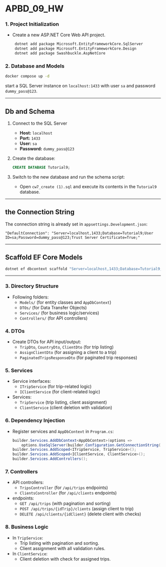 # APBD_09_HW


### 1. **Project Initialization**
- Create a new ASP.NET Core Web API project.
   ```sh
    dotnet add package Microsoft.EntityFrameworkCore.SqlServer
    dotnet add package Microsoft.EntityFrameworkCore.Design
    dotnet add package Swashbuckle.AspNetCore
   ```

### 2. **Database and Models**

   ```sh
   docker compose up -d
   ```
start a SQL Server instance on `localhost:1433` with user `sa` and password `dummy_pass@123`.

---

## Db and Schema

1. Connect to the SQL Server
    - **Host:** `localhost`
    - **Port:** `1433`
    - **User:** `sa`
    - **Password:** `dummy_pass@123`

2. Create the database:
   ```sql
   CREATE DATABASE Tutorial9;
   ```

3. Switch to the new database and run the schema script:
    - Open `cw7_create (1).sql` and execute its contents in the `Tutorial9` database.

---

## the Connection String

The connection string is already set in `appsettings.Development.json`:
```
"DefaultConnection": "Server=localhost,1433;Database=Tutorial9;User ID=sa;Password=dummy_pass@123;Trust Server Certificate=True;"
```

---

## Scaffold EF Core Models

```sh
dotnet ef dbcontext scaffold "Server=localhost,1433;Database=Tutorial9;User ID=sa;Password=dummy_pass@123;Trust Server Certificate=True;" Microsoft.EntityFrameworkCore.SqlServer --context AppDbContext --output-dir Models --force --no-onconfiguring
```

---

### 3. **Directory Structure**
- Following folders:
    - `Models/` (for entity classes and `AppDbContext`)
    - `DTOs/` (for Data Transfer Objects)
    - `Services/` (for business logic/services)
    - `Controllers/` (for API controllers)

### 4. **DTOs**
- Create DTOs for API input/output:
    - `TripDto`, `CountryDto`, `ClientDto` (for trip listing)
    - `AssignClientDto` (for assigning a client to a trip)
    - `PaginatedTripsResponseDto` (for paginated trip responses)

### 5. **Services**
- Service interfaces:
    - `ITripService` (for trip-related logic)
    - `IClientService` (for client-related logic)
- Services:
    - `TripService` (trip listing, client assignment)
    - `ClientService` (client deletion with validation)

### 6. **Dependency Injection**
- Register services and `AppDbContext` in `Program.cs`:
  ```csharp
  builder.Services.AddDbContext<AppDbContext>(options =>
      options.UseSqlServer(builder.Configuration.GetConnectionString("DefaultConnection")));
  builder.Services.AddScoped<ITripService, TripService>();
  builder.Services.AddScoped<IClientService, ClientService>();
  builder.Services.AddControllers();
  ```

### 7. **Controllers**
- API controllers:
    - `TripsController` (for `/api/trips` endpoints)
    - `ClientsController` (for `/api/clients` endpoints)
- endpoints:
    - `GET /api/trips` (with pagination and sorting)
    - `POST /api/trips/{idTrip}/clients` (assign client to trip)
    - `DELETE /api/clients/{idClient}` (delete client with checks)

### 8. **Business Logic**
- In `TripService`:
    - Trip listing with pagination and sorting.
    - Client assignment with all validation rules.
- In `ClientService`:
    - Client deletion with check for assigned trips.
